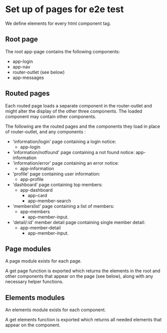 # Set up of pages for e2e test

We define elements for every html component tag.

## Root page

The root app-page contains the following components:

- app-login
- app-nav
- router-outlet (see below)
- app-messages

## Routed pages

Each routed page loads a separate component in the router-outlet and might alter the display of the other three components.  The loaded component may contain other components.

The following are the routed pages and the components they load in place of router-outlet, and any components :

- 'information/login' page containing a login notice:
  - app-login
- 'information/notfound' page containing a not found notice:
  app-information
- 'information/error' page containing an error notice:
  - app-information
- 'profile' page containing user information:
  - app-profile
- 'dashboard' page containing top members:
  - app-dashboard
    - app-card
    - app-member-search
- 'memberslist' page containing a list of members:
  - app-members
    - app-member-input.
- 'detail/:id' member detail page containing single member detail:
  - app-member-detail
    - app-member-input.

## Page modules

A page module exists for each page.

A get page function is exported which returns the elements in the root and other components that appear on the page (see below), along with any necessary helper functions.


## Elements modules

An elements module exists for each component.

A get elements function is exported which returns all needed elements that appear on the component.
